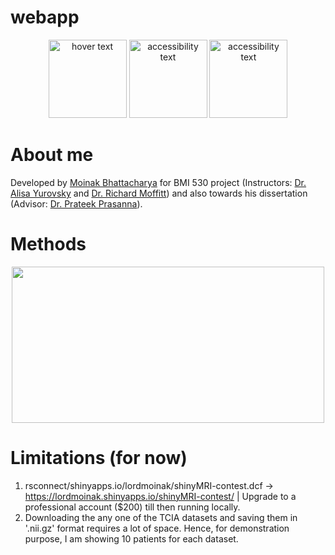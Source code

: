 # webapp

<p align="center">
  <img src="https://user-images.githubusercontent.com/53391762/235462401-dd650307-3cd0-43f3-9d02-416a02934ed6.jpg" width="125" height="125" title="hover text">
  <img src="https://user-images.githubusercontent.com/53391762/235462400-fb2e07f1-ec3c-4537-abc6-18fa74f7e986.jpg" width="125" height="125" alt="accessibility text">
  <img src="https://user-images.githubusercontent.com/53391762/235462397-55656ba0-2b7a-4e2d-90fc-08e9368eaeb2.png" width="125" height="125" alt="accessibility text">
</p>

# About me
Developed by [Moinak Bhattacharya](https://sites.google.com/view/moinakb) for BMI 530 project (Instructors: [Dr. Alisa Yurovsky](https://scholar.google.com/citations?user=9517icQAAAAJ&hl=en) and [Dr. Richard Moffitt](https://med.emory.edu/departments/hematology-medical-oncology/profile/?u=RAMOFFI)) and also towards his dissertation (Advisor: [Dr. Prateek Prasanna](https://prateekprasanna.com/)).

# Methods
<p align="center">
  <img src="/srv/shiny-server/student_apps/moinak_shiny_server/shinyMRI-contest/www/eyegaze_fig1.png" width="500" height="250">
</p>

# Limitations (for now)
1. rsconnect/shinyapps.io/lordmoinak/shinyMRI-contest.dcf -> https://lordmoinak.shinyapps.io/shinyMRI-contest/ | Upgrade to a professional account ($200) till then running locally.
2. Downloading the any one of the TCIA datasets and saving them in '.nii.gz' format requires a lot of space. Hence, for demonstration purpose, I am showing 10 patients for each dataset.

